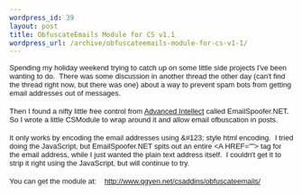 ```yaml
--- 
wordpress_id: 39
layout: post
title: ObfuscateEmails Module for CS v1.1
wordpress_url: /archive/obfuscateemails-module-for-cs-v1-1/
---
```


<div><font face="Arial" size="2">Spending my holiday weekend trying to catch up on some little side projects I've been wanting to do.&nbsp; There was some discussion in another thread the other day (can't find the thread right now, but there was one) about a way to prevent spam bots from getting email addresses out of messages.</font></div>
<div><font face="Arial" size="2"></font>&nbsp;</div>
<div><font face="Arial" size="2">Then I found a nifty little free control from <a href="http://www.advancedintellect.com/">Advanced Intellect</a> called EmailSpoofer.NET.&nbsp; So I wrote a little CSModule to wrap around it and allow email ofbuscation in posts.</font></div>
<div><font face="Arial" size="2"></font>&nbsp;</div>
<div><font face="Arial" size="2">It only works by encoding the email addresses using &amp;#123; style html encoding.&nbsp; I tried doing the JavaScript, but EmailSpoofer.NET spits out an entire &lt;A HREF=""&gt; tag for the email address, while I just wanted the plain text address itself.&nbsp; I couldn't get it to strip it right using the JavaScript, but will continue to try.</font></div>
<div><font face="Arial" size="2"></font>&nbsp;</div>
<div><font face="Arial" size="2">You can get the module at:&nbsp;&nbsp;&nbsp; <a href="http://www.qgyen.net/csaddins/obfuscateemails/">http://www.qgyen.net/csaddins/obfuscateemails/</a></font></div>
         
